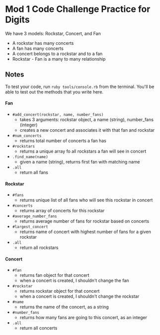 # Mod 1 Code Challenge Practice for Digits

We have 3 models: Rockstar, Concert, and Fan

- A rockstar has many concerts
- A fan has many concerts
- A concert belongs to a rockstar and to a fan
- Rockstar - Fan is a many to many relationship

## Notes

To test your code, run `ruby tools/console.rb` from the terminal. 
You'll be able to test out the methods that you write here.

#### Fan

- `#add_concert(rockstar, name, number_fans)`
  - takes 3 arguments: rockstar object, a name (string), number_fans (integer)
  - creates a new concert and associates it with that fan and rockstar
- `#num_concerts`
  - returns total number of concerts a fan has
- `#rockstars`
  - returns a unique array fo all rockstars a fan will see in concert
- `.find_name(name)`
  - given a name (string), returns first fan with matching name
- `.all`
  - return all fans

#### Rockstar

- `#fans`
  - returns unique list of all fans who will see this rockstar in concert
- `#concerts`
  - returns array of concerts for this rockstar
- `#average_number_fans`
  - returns average number of fans for rockstar based on concerts
- `#largest_concert`
  - returns name of concert with highest number of fans for a given rockstar
- `.all`
  - return all rockstars
#### Concert

- `#fan`
  - returns fan object for that concert
  - when a concert is created, I shouldn't change the fan
- `#rockstar`
  - returns rockstar object for that concert
  - when a concert is created, I shouldn't change the rockstar
- `#name`
  - returns the name of the concert, as a string
- `#number_fans`
  - returns how many fans are going to this concert, as an integer
- `.all`
  - return all concerts